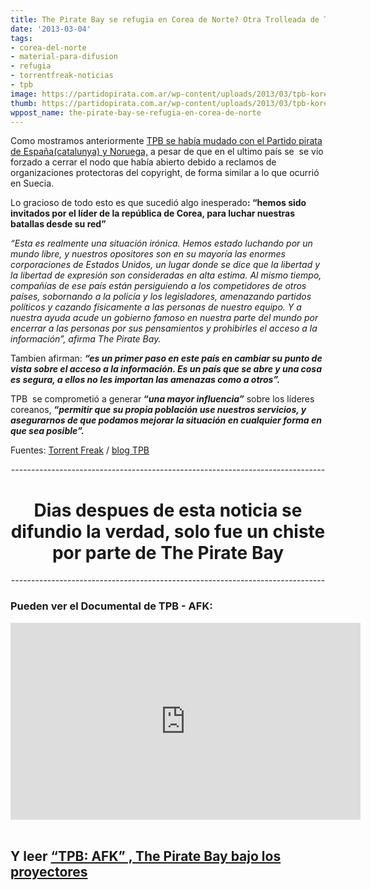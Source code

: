 ```yaml
---
title: The Pirate Bay se refugia en Corea de Norte? Otra Trolleada de TPB
date: '2013-03-04'
tags:
- corea-del-norte
- material-para-difusion
- refugia
- torrentfreak-noticias
- tpb
image: https://partidopirata.com.ar/wp-content/uploads/2013/03/tpb-korea.png
thumb: https://partidopirata.com.ar/wp-content/uploads/2013/03/tpb-korea-150x150.png
wppost_name: the-pirate-bay-se-refugia-en-corea-de-norte
---
```


Como mostramos anteriormente <a href="https://partidopirata.com.ar/8576/the-pirate-bay-se-muda-a-piratas-de-catalunya-y-noruega">TPB se había mudado con el Partido pirata de España(catalunya) y Noruega,</a> a pesar de que en el ultimo país se  se vio forzado a cerrar el nodo que había abierto debido a reclamos de organizaciones protectoras del copyright, de forma similar a lo que ocurrió en Suecia.

Lo gracioso de todo esto es que sucedió algo inesperado<strong>:
“hemos sido invitados por el líder de la república de Corea, para luchar nuestras batallas desde su red”</strong>

<em>“Esta es realmente una situación irónica. Hemos estado luchando por un mundo libre, y nuestros opositores son en su mayoría las enormes corporaciones de Estados Unidos, un lugar donde se dice que la libertad y la libertad de expresión son consideradas en alta estima. Al mismo tiempo, compañías de ese país están persiguiendo a los competidores de otros países, sobornando a la policía y los legisladores, amenazando partidos políticos y cazando físicamente a las personas de nuestro equipo. Y a nuestra ayuda acude un gobierno famoso en nuestra parte del mundo por encerrar a las personas por sus pensamientos y prohibirles el acceso a la información”, afirma The Pirate Bay.</em>

Tambien afirman: <strong><em>“es un primer paso en este país en cambiar su punto de vista sobre el acceso a la información. Es un país que se abre y una cosa es segura, a ellos no les importan las amenazas como a otros”.</em></strong>

TPB  se comprometió a generar<em><strong> “una mayor influencia”</strong></em> sobre los líderes coreanos,<strong><em> “permitir que su propia población use nuestros servicios, y asegurarnos de que podamos mejorar la situación en cualquier forma en que sea posible”.</em></strong>

Fuentes: <a href="http://torrentfreak.com/the-pirate-bay-moves-to-north-korea-gets-virtual-asylum-130304/">Torrent Freak</a> / <a href="http://thepiratebay.se/blog/229">blog TPB

</a>
<p style="text-align: center;">------------------------------------------------------------------------------</p>

<h1 style="text-align: center;"><strong>Dias despues de esta noticia se difundio la verdad, solo fue un chiste por parte de The Pirate Bay</strong></h1>
<p style="text-align: center;">------------------------------------------------------------------------------</p>

<h3 style="text-align: left;"><strong> Pueden ver el Documental de TPB - AFK:</strong></h3>
<center><iframe src="http://www.youtube.com/embed/GfRFh_h5ICE" height="315" width="560" allowfullscreen="" frameborder="0"></iframe></center>&nbsp;
<h2>Y leer <a href="https://partidopirata.com.ar/8471/tpb-afk-the-pirate-bay-bajo-los-proyectores" rel="bookmark">“TPB: AFK” , The Pirate Bay bajo los proyectores</a></h2>
